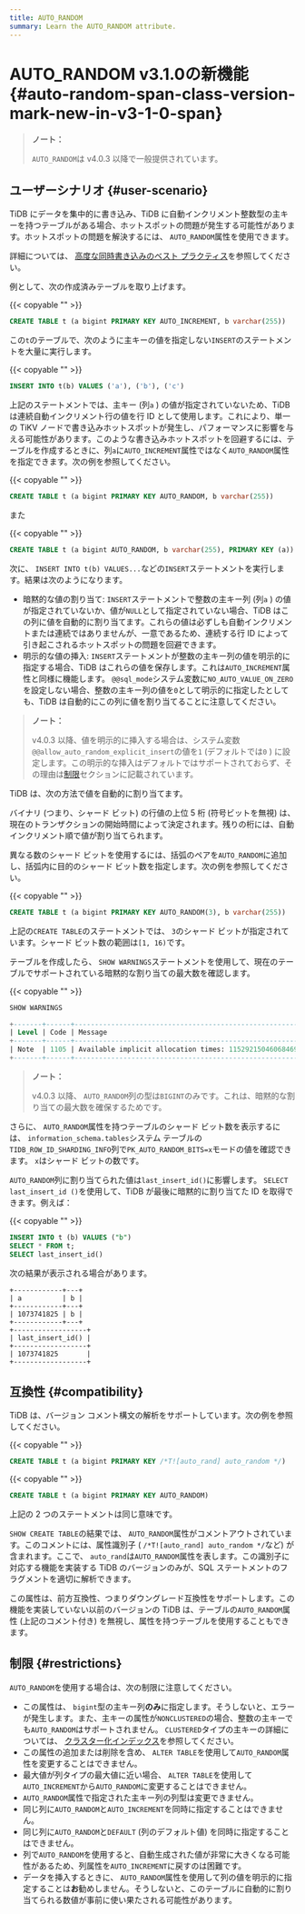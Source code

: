 ```yaml
---
title: AUTO_RANDOM
summary: Learn the AUTO_RANDOM attribute.
---
```


# AUTO_RANDOM v3.1.0<span class="version-mark">の新機能</span> {#auto-random-span-class-version-mark-new-in-v3-1-0-span}

> **ノート：**
>
> `AUTO_RANDOM`は v4.0.3 以降で一般提供されています。

## ユーザーシナリオ {#user-scenario}

TiDB にデータを集中的に書き込み、TiDB に自動インクリメント整数型の主キーを持つテーブルがある場合、ホットスポットの問題が発生する可能性があります。ホットスポットの問題を解決するには、 `AUTO_RANDOM`属性を使用できます。

<CustomContent platform="tidb">

詳細については、 [高度な同時書き込みのベスト プラクティス](/best-practices/high-concurrency-best-practices.md#complex-hotspot-problems)を参照してください。

</CustomContent>

例として、次の作成済みテーブルを取り上げます。

{{< copyable "" >}}

```sql
CREATE TABLE t (a bigint PRIMARY KEY AUTO_INCREMENT, b varchar(255))
```

この`t`のテーブルで、次のように主キーの値を指定しない`INSERT`のステートメントを大量に実行します。

{{< copyable "" >}}

```sql
INSERT INTO t(b) VALUES ('a'), ('b'), ('c')
```

上記のステートメントでは、主キー (列`a` ) の値が指定されていないため、TiDB は連続自動インクリメント行の値を行 ID として使用します。これにより、単一の TiKV ノードで書き込みホットスポットが発生し、パフォーマンスに影響を与える可能性があります。このような書き込みホットスポットを回避するには、テーブルを作成するときに、列`a`に`AUTO_INCREMENT`属性ではなく`AUTO_RANDOM`属性を指定できます。次の例を参照してください。

{{< copyable "" >}}

```sql
CREATE TABLE t (a bigint PRIMARY KEY AUTO_RANDOM, b varchar(255))
```

また

{{< copyable "" >}}

```sql
CREATE TABLE t (a bigint AUTO_RANDOM, b varchar(255), PRIMARY KEY (a))
```

次に、 `INSERT INTO t(b) VALUES...`などの`INSERT`ステートメントを実行します。結果は次のようになります。

-   暗黙的な値の割り当て: `INSERT`ステートメントで整数の主キー列 (列`a` ) の値が指定されていないか、値が`NULL`として指定されていない場合、TiDB はこの列に値を自動的に割り当てます。これらの値は必ずしも自動インクリメントまたは連続ではありませんが、一意であるため、連続する行 ID によって引き起こされるホットスポットの問題を回避できます。
-   明示的な値の挿入: `INSERT`ステートメントが整数の主キー列の値を明示的に指定する場合、TiDB はこれらの値を保存します。これは`AUTO_INCREMENT`属性と同様に機能します。 `@@sql_mode`システム変数に`NO_AUTO_VALUE_ON_ZERO`を設定しない場合、整数の主キー列の値を`0`として明示的に指定したとしても、TiDB は自動的にこの列に値を割り当てることに注意してください。

> **ノート：**
>
> v4.0.3 以降、値を明示的に挿入する場合は、システム変数`@@allow_auto_random_explicit_insert`の値を`1` (デフォルトでは`0` ) に設定します。この明示的な挿入はデフォルトではサポートされておらず、その理由は[制限](#restrictions)セクションに記載されています。

TiDB は、次の方法で値を自動的に割り当てます。

バイナリ (つまり、シャード ビット) の行値の上位 5 桁 (符号ビットを無視) は、現在のトランザクションの開始時間によって決定されます。残りの桁には、自動インクリメント順で値が割り当てられます。

異なる数のシャード ビットを使用するには、括弧のペアを`AUTO_RANDOM`に追加し、括弧内に目的のシャード ビット数を指定します。次の例を参照してください。

{{< copyable "" >}}

```sql
CREATE TABLE t (a bigint PRIMARY KEY AUTO_RANDOM(3), b varchar(255))
```

上記の`CREATE TABLE`のステートメントでは、 `3`のシャード ビットが指定されています。シャード ビット数の範囲は`[1, 16)`です。

テーブルを作成したら、 `SHOW WARNINGS`ステートメントを使用して、現在のテーブルでサポートされている暗黙的な割り当ての最大数を確認します。

{{< copyable "" >}}

```sql
SHOW WARNINGS
```

```sql
+-------+------+----------------------------------------------------------+
| Level | Code | Message                                                  |
+-------+------+----------------------------------------------------------+
| Note  | 1105 | Available implicit allocation times: 1152921504606846976 |
+-------+------+----------------------------------------------------------+
```

> **ノート：**
>
> v4.0.3 以降、 `AUTO_RANDOM`列の型は`BIGINT`のみです。これは、暗黙的な割り当ての最大数を確保するためです。

さらに、 `AUTO_RANDOM`属性を持つテーブルのシャード ビット数を表示するには、 `information_schema.tables`システム テーブルの`TIDB_ROW_ID_SHARDING_INFO`列で`PK_AUTO_RANDOM_BITS=x`モードの値を確認できます。 `x`はシャード ビットの数です。

`AUTO_RANDOM`列に割り当てられた値は`last_insert_id()`に影響します。 `SELECT last_insert_id ()`を使用して、TiDB が最後に暗黙的に割り当てた ID を取得できます。例えば：

{{< copyable "" >}}

```sql
INSERT INTO t (b) VALUES ("b")
SELECT * FROM t;
SELECT last_insert_id()
```

次の結果が表示される場合があります。

```
+------------+---+
| a          | b |
+------------+---+
| 1073741825 | b |
+------------+---+
+------------------+
| last_insert_id() |
+------------------+
| 1073741825       |
+------------------+
```

## 互換性 {#compatibility}

TiDB は、バージョン コメント構文の解析をサポートしています。次の例を参照してください。

{{< copyable "" >}}

```sql
CREATE TABLE t (a bigint PRIMARY KEY /*T![auto_rand] auto_random */)
```

{{< copyable "" >}}

```sql
CREATE TABLE t (a bigint PRIMARY KEY AUTO_RANDOM)
```

上記の 2 つのステートメントは同じ意味です。

`SHOW CREATE TABLE`の結果では、 `AUTO_RANDOM`属性がコメントアウトされています。このコメントには、属性識別子 ( `/*T![auto_rand] auto_random */`など) が含まれます。ここで、 `auto_rand`は`AUTO_RANDOM`属性を表します。この識別子に対応する機能を実装する TiDB のバージョンのみが、SQL ステートメントのフラグメントを適切に解析できます。

この属性は、前方互換性、つまりダウングレード互換性をサポートします。この機能を実装していない以前のバージョンの TiDB は、テーブルの`AUTO_RANDOM`属性 (上記のコメント付き) を無視し、属性を持つテーブルを使用することもできます。

## 制限 {#restrictions}

`AUTO_RANDOM`を使用する場合は、次の制限に注意してください。

-   この属性は、 `bigint`型の主キー列**のみ**に指定します。そうしないと、エラーが発生します。また、主キーの属性が`NONCLUSTERED`の場合、整数の主キーでも`AUTO_RANDOM`はサポートされません。 `CLUSTERED`タイプの主キーの詳細については、 [クラスター化インデックス](/clustered-indexes.md)を参照してください。
-   この属性の追加または削除を含め、 `ALTER TABLE`を使用して`AUTO_RANDOM`属性を変更することはできません。
-   最大値が列タイプの最大値に近い場合、 `ALTER TABLE`を使用して`AUTO_INCREMENT`から`AUTO_RANDOM`に変更することはできません。
-   `AUTO_RANDOM`属性で指定された主キー列の列型は変更できません。
-   同じ列に`AUTO_RANDOM`と`AUTO_INCREMENT`を同時に指定することはできません。
-   同じ列に`AUTO_RANDOM`と`DEFAULT` (列のデフォルト値) を同時に指定することはできません。
-   列で`AUTO_RANDOM`を使用すると、自動生成された値が非常に大きくなる可能性があるため、列属性を`AUTO_INCREMENT`に戻すのは困難です。
-   データを挿入するときに、 `AUTO_RANDOM`属性を使用して列の値を明示的に指定することは**お**勧めしません。そうしないと、このテーブルに自動的に割り当てられる数値が事前に使い果たされる可能性があります。
